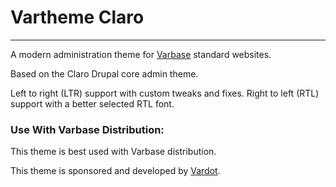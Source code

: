 # Vartheme Claro
---

A modern administration theme for
 [Varbase](https://www.drupal.org/project/varbase) standard websites.

Based on the Claro Drupal core admin theme.

Left to right (LTR) support with custom tweaks and fixes.
Right to left (RTL) support with a better selected RTL font.

### Use With Varbase Distribution:
This theme is best used with Varbase distribution.

This theme is sponsored and developed
 by [Vardot](https://www.drupal.org/vardot).
